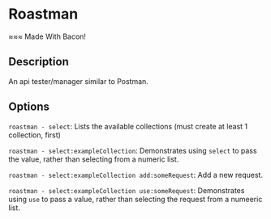 # Roastman #

≈≈≈ Made With Bacon!

## Description ##

An api tester/manager similar to Postman.

## Options ##

`roastman - select`: Lists the available collections (must create at least 1 collection, first)

`roastman - select:exampleCollection`: Demonstrates using `select` to pass the value, rather than selecting from a numeric list.

`roastman - select:exampleCollection add:someRequest`: Add a new request.

`roastman - select:exampleCollection use:someRequest`: Demonstrates using `use` to pass a value, rather than selecting the request from a numeeric list.